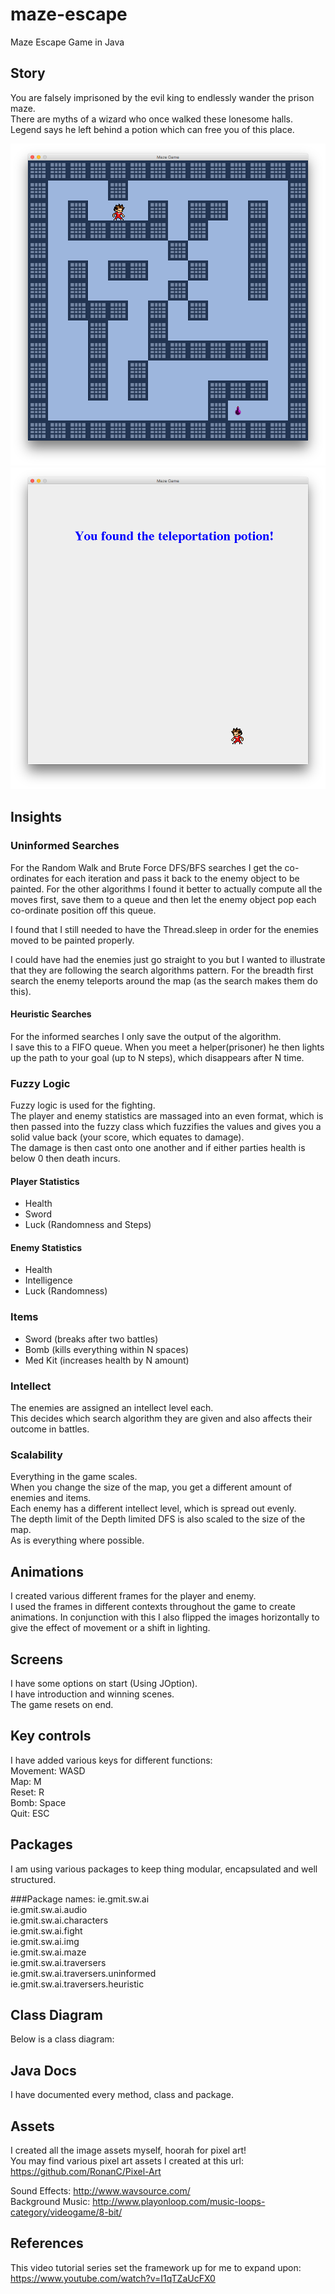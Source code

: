 # maze-escape
Maze Escape Game in Java

## Story
You are falsely imprisoned by the evil king to endlessly wander the prison maze.  
There are myths of a wizard who once walked these lonesome halls.  
Legend says he left behind a potion which can free you of this place.  

![maze](https://github.com/RonanC/maze-escape/blob/master/screen-shots/maze.png "maze")
![win](https://github.com/RonanC/maze-escape/blob/master/screen-shots/win.png "win")

## Insights
### Uninformed Searches
For the Random Walk and Brute Force DFS/BFS searches I get the co-ordinates for each iteration and pass it back to the enemy object to be painted.
For the other algorithms I found it better to actually compute all the moves first, save them to a queue and then let the enemy object pop each co-ordinate position off this queue.

I found that I still needed to have the Thread.sleep in order for the enemies moved to be painted properly.

I could have had the enemies just go straight to you but I wanted to illustrate that they are following the search algorithms pattern.
For the breadth first search the enemy teleports around the map (as the search makes them do this).

#### Heuristic Searches
For the informed searches I only save the output of the algorithm.  
I save this to a FIFO queue.
When you meet a helper(prisoner) he then lights up the path to your goal (up to N steps), which disappears after N time. 

### Fuzzy Logic
Fuzzy logic is used for the fighting.  
The player and enemy statistics are massaged into an even format, which is then passed into the fuzzy class which fuzzifies the values and gives you a solid value back (your score, which equates to damage).  
The damage is then cast onto one another and if either parties health is below 0 then death incurs.  

#### Player Statistics
- Health
- Sword
- Luck (Randomness and Steps)

#### Enemy Statistics
- Health
- Intelligence
- Luck (Randomness)

### Items
- Sword (breaks after two battles)
- Bomb (kills everything within N spaces)
- Med Kit (increases health by N amount)


### Intellect
The enemies are assigned an intellect level each.  
This decides which search algorithm they are given and also affects their outcome in battles.

### Scalability
Everything in the game scales.  
When you change the size of the map, you get a different amount of enemies and items.  
Each enemy has a different intellect level, which is spread out evenly.  
The depth limit of the Depth limited DFS is also scaled to the size of the map.  
As is everything where possible.

## Animations
I created various different frames for the player and enemy.  
I used the frames in different contexts throughout the game to create animations.
In conjunction with this I also flipped the images horizontally to give the effect of movement or a shift in lighting.

## Screens
I have some options on start (Using JOption).  
I have introduction and winning scenes.  
The game resets on end.  

## Key controls
I have added various keys for different functions:  
Movement: WASD  
Map: M  
Reset: R  
Bomb: Space  
Quit: ESC  

## Packages
I am using various packages to keep thing modular, encapsulated and well structured.

###Package names:
ie.gmit.sw.ai  
ie.gmit.sw.ai.audio  
ie.gmit.sw.ai.characters  
ie.gmit.sw.ai.fight  
ie.gmit.sw.ai.img  
ie.gmit.sw.ai.maze  
ie.gmit.sw.ai.traversers  
ie.gmit.sw.ai.traversers.uninformed  
ie.gmit.sw.ai.traversers.heuristic  


## Class Diagram
Below is a class diagram:

## Java Docs
I have documented every method, class and package.

## Assets
I created all the image assets myself, hoorah for pixel art!  
You may find various pixel art assets I created at this url:  
https://github.com/RonanC/Pixel-Art  

Sound Effects: http://www.wavsource.com/  
Background Music:
http://www.playonloop.com/music-loops-category/videogame/8-bit/

## References
This video tutorial series set the framework up for me to expand upon:  
https://www.youtube.com/watch?v=I1qTZaUcFX0
